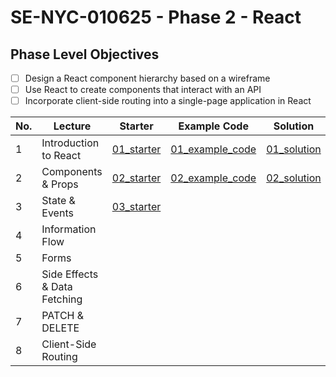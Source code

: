 # SE-NYC-010625 - Phase 2 - React

## Phase Level Objectives

- [ ] Design a React component hierarchy based on a wireframe
- [ ] Use React to create components that interact with an API
- [ ] Incorporate client-side routing into a single-page application in React

|No. | Lecture                          | Starter 	| Example Code 	| Solution 	|
|----|------------------------------	|:-----:	|--------	|---------	|
|1 | Introduction to React              |[01_starter](https://github.com/RikkuX491/SE-NYC-010625-Phase-2/tree/01_starter)|[01_example_code](https://github.com/RikkuX491/SE-NYC-010625-Phase-2/tree/01_example_code)|[01_solution](https://github.com/RikkuX491/SE-NYC-010625-Phase-2/tree/01_solution)|
|2 | Components & Props                 |[02_starter](https://github.com/RikkuX491/SE-NYC-010625-Phase-2/tree/02_starter)|[02_example_code](https://github.com/RikkuX491/SE-NYC-010625-Phase-2/tree/02_example_code)|[02_solution](https://github.com/RikkuX491/SE-NYC-010625-Phase-2/tree/02_solution)|
|3 | State & Events                     |[03_starter](https://github.com/RikkuX491/SE-NYC-010625-Phase-2/tree/03_starter)|||
|4 | Information Flow                   ||||
|5 | Forms                              ||||
|6 | Side Effects & Data Fetching       ||||
|7 | PATCH & DELETE                     ||||
|8 | Client-Side Routing                ||||